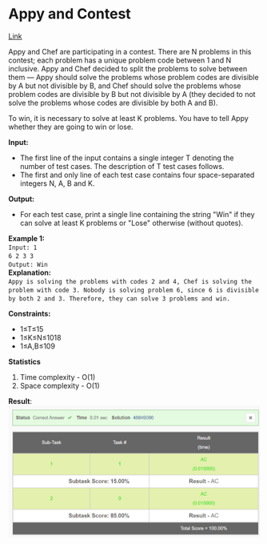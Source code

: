 # Appy and Contest

[Link](https://www.codechef.com/problems/HMAPPY2)

Appy and Chef are participating in a contest. There are N problems in this contest; each problem has a unique problem code between 1 and N inclusive. Appy and Chef decided to split the problems to solve between them ― Appy should solve the problems whose problem codes are divisible by A but not divisible by B, and Chef should solve the problems whose problem codes are divisible by B but not divisible by A (they decided to not solve the problems whose codes are divisible by both A and B).

To win, it is necessary to solve at least K problems. You have to tell Appy whether they are going to win or lose.

**Input:**

- The first line of the input contains a single integer T denoting the number of test cases. The description of T test cases follows.
- The first and only line of each test case contains four space-separated integers N, A, B and K.

**Output:**

- For each test case, print a single line containing the string "Win" if they can solve at least K problems or "Lose" otherwise (without quotes).

**Example 1:**  
`Input: 1`  
`6 2 3 3`  
`Output: Win`  
**Explanation:**  
`Appy is solving the problems with codes 2 and 4, Chef is solving the problem with code 3. Nobody is solving problem 6, since 6 is divisible by both 2 and 3. Therefore, they can solve 3 problems and win.`

**Constraints:**

- 1≤T≤15
- 1≤K≤N≤1018
- 1≤A,B≤109

**Statistics**

1. Time complexity - O(1)
2. Space complexity - O(1)

**Result**:  
![Result image](https://github.com/SanjampreetSingh/PP/blob/master/CodeChef/Mathematics%20Code/Appy%20and%20Contest/image.png)
